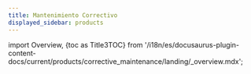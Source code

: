 ```yaml
---
title: Mantenimiento Correctivo
displayed_sidebar: products
---
```


import Overview, {toc as Title3TOC} from '/i18n/es/docusaurus-plugin-content-docs/current/products/corrective_maintenance/landing/_overview.mdx';



<Overview/>

